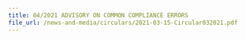 ```yaml
---
title: 04/2021 ADVISORY ON COMMON COMPLIANCE ERRORS
file_url: /news-and-media/circulars/2021-03-15-Circular032021.pdf
---
```

